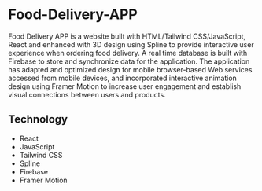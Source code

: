 # Food-Delivery-APP
Food Delivery APP is a website built with HTML/Tailwind CSS/JavaScript, React and enhanced with 3D design using Spline to provide interactive user experience when ordering food delivery.
A real time database is built with Firebase to store and synchronize data for the application.
The application has adapted and optimized design for mobile browser-based Web services accessed from mobile devices, and incorporated interactive animation design using Framer Motion to increase user engagement and establish visual
connections between users and products.

## Technology
* React
* JavaScript
* Tailwind CSS
* Spline
* Firebase 
* Framer Motion

